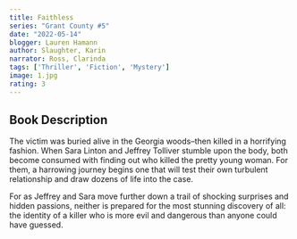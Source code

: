 ```yaml
---
title: Faithless
series: "Grant County #5"
date: "2022-05-14" 
blogger: Lauren Hamann
author: Slaughter, Karin
narrator: Ross, Clarinda
tags: ['Thriller', 'Fiction', 'Mystery']
image: 1.jpg
rating: 3
---
```



## Book Description

The victim was buried alive in the Georgia woods–then killed in a horrifying fashion. When Sara Linton and Jeffrey Tolliver stumble upon the body, both become consumed with finding out who killed the pretty young woman. For them, a harrowing journey begins one that will test their own turbulent relationship and draw dozens of life into the case.

For as Jeffrey and Sara move further down a trail of shocking surprises and hidden passions, neither is prepared for the most stunning discovery of all: the identity of a killer who is more evil and dangerous than anyone could have guessed. 
